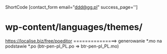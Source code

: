 ShortCode
[contact_form email="ddd@gg.pl" success_page='']

wp-content/languages/themes/
===================
https://localise.biz/free/poeditor 
===============> generowanie *.mo na podstawie *.po (btr-pen-pl_PL.po => btr-pen-pl_PL.mo)
